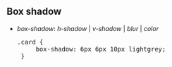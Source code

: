 ## Box shadow

<div>
<ul class="add-css-in-html-without-align">
<li><i>box-shadow</i>: <i>h-shadow</i> | <i>v-shadow</i> | <i>blur</i> | <i>color</i></li>
</ul>
<ul class="add-css-in-html-without-align">
    <pre>.card {
     box-shadow: 6px 6px 10px lightgrey;
 }</pre>
</ul>
</div>